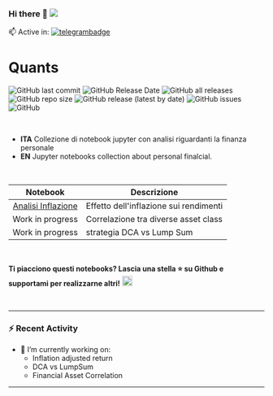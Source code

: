 ### Hi there 👋 ![](https://komarev.com/ghpvc/?username=jumping2000&style=flat-square)

📫 Active in: [![telegrambadge]][telegram]
<br>
# Quants
![GitHub last commit](https://img.shields.io/github/last-commit/jumping2000/Quants)
![GitHub Release Date](https://img.shields.io/github/release-date/jumping2000/Quants)
![GitHub all releases](https://img.shields.io/github/downloads/jumping2000/Quants/total)
![GitHub repo size](https://img.shields.io/github/repo-size/jumping2000/Quants)
![GitHub release (latest by date)](https://img.shields.io/github/v/release/jumping2000/quants)
![GitHub issues](https://img.shields.io/github/issues/jumping2000/Quants)
![GitHub](https://img.shields.io/github/license/jumping2000/Quants)

<br>

- **ITA** Collezione di notebook jupyter con analisi riguardanti la finanza personale
- **EN** Jupyter notebooks collection about personal finalcial.

<br>

| Notebook | Descrizione |
| :---: | --- |
| [Analisi Inflazione](inflation_analysis/README.md) | Effetto dell'inflazione sui rendimenti |
| Work in progress | Correlazione tra diverse asset class|
| Work in progress | strategia DCA vs Lump Sum |

<br>

**Ti piacciono questi notebooks? Lascia una stella ⭐ su Github e supportami per realizzarne altri!** <a href="https://www.buymeacoffee.com/jumping"><img src="https://cdn.buymeacoffee.com/buttons/default-yellow.png" height="20"></a>

<br>

---

### :zap: Recent Activity

<!--START_SECTION:activity-->
- 🔭 I’m currently working on:
  -  Inflation adjusted return
  -  DCA vs LumpSum
  -  Financial Asset Correlation
<!--END_SECTION:activity-->

---

[telegram]: https://t.me/CanalePaoloCole
[telegrambadge]: https://img.shields.io/badge/Chat-Telegram-blue?logo=Telegram
